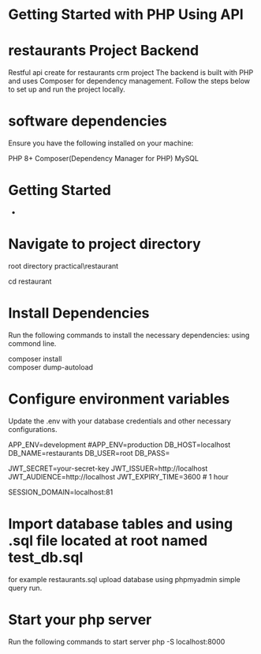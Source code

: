 # Getting Started with PHP Using API

# restaurants Project Backend

Restful api create for  restaurants crm project  The backend is built with PHP and uses Composer for dependency management. 
Follow the steps below to set up and run the project locally.

# software dependencies
Ensure you have the following installed on your machine:

PHP 8+
Composer(Dependency Manager for PHP)
MySQL  

# Getting Started
+

# Navigate to project directory
root directory practical\restaurant

cd restaurant  

# Install Dependencies
Run the following commands to install the necessary dependencies:
using commond line.

composer install  
composer dump-autoload  


# Configure environment variables

Update the .env  with your database credentials and other necessary configurations.

APP_ENV=development
#APP_ENV=production
DB_HOST=localhost
DB_NAME=restaurants
DB_USER=root
DB_PASS=


JWT_SECRET=your-secret-key
JWT_ISSUER=http://localhost
JWT_AUDIENCE=http://localhost
JWT_EXPIRY_TIME=3600  # 1 hour

SESSION_DOMAIN=localhost:81

# Import database tables and using .sql file located at root named test_db.sql

for example restaurants.sql  upload database using phpmyadmin simple query run.

# Start your php server
Run the following commands to start server 
php -S localhost:8000
